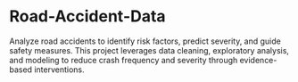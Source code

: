 # Road-Accident-Data
Analyze road accidents to identify risk factors, predict severity, and guide safety measures. This project leverages data cleaning, exploratory analysis, and modeling to reduce crash frequency and severity through evidence-based interventions.
